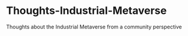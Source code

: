 # Thoughts-Industrial-Metaverse
Thoughts about the Industrial Metaverse from a community perspective
